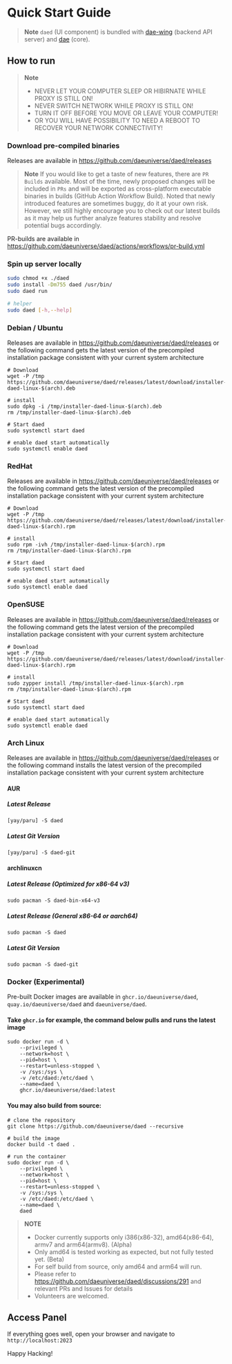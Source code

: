 # Quick Start Guide

> **Note**
> `daed` (UI component) is bundled with [dae-wing](https://github.com/daeuniverse/dae-wing) (backend API server) and [dae](https://github.com/daeuniverse/dae) (core).

## How to run

> **Note**
> - NEVER LET YOUR COMPUTER SLEEP OR HIBIRNATE WHILE PROXY IS STILL ON!
> - NEVER SWITCH NETWORK WHILE PROXY IS STILL ON!
> - TURN IT OFF BEFORE YOU MOVE OR LEAVE YOUR COMPUTER!
> - OR YOU WILL HAVE POSSIBILITY TO NEED A REBOOT TO RECOVER YOUR NETWORK CONNECTIVITY!

### Download pre-compiled binaries

Releases are available in <https://github.com/daeuniverse/daed/releases>

> **Note**
> If you would like to get a taste of new features, there are `PR Builds` available. Most of the time, newly proposed changes will be included in `PRs` and will be exported as cross-platform executable binaries in builds (GitHub Action Workflow Build). Noted that newly introduced features are sometimes buggy, do it at your own risk. However, we still highly encourage you to check out our latest builds as it may help us further analyze features stability and resolve potential bugs accordingly.

PR-builds are available in <https://github.com/daeuniverse/daed/actions/workflows/pr-build.yml>

### Spin up server locally

```bash
sudo chmod +x ./daed
sudo install -Dm755 daed /usr/bin/
sudo daed run

# helper
sudo daed [-h,--help]
```

### Debian / Ubuntu

Releases are available in <https://github.com/daeuniverse/daed/releases> or the following command gets the latest version of the precompiled installation package consistent with your current system architecture

``````shell
# Download
wget -P /tmp https://github.com/daeuniverse/daed/releases/latest/download/installer-daed-linux-$(arch).deb

# install
sudo dpkg -i /tmp/installer-daed-linux-$(arch).deb
rm /tmp/installer-daed-linux-$(arch).deb

# Start daed
sudo systemctl start daed

# enable daed start automatically
sudo systemctl enable daed
``````

### RedHat

Releases are available in <https://github.com/daeuniverse/daed/releases> or the following command gets the latest version of the precompiled installation package consistent with your current system architecture

``````shell
# Download
wget -P /tmp https://github.com/daeuniverse/daed/releases/latest/download/installer-daed-linux-$(arch).rpm

# install
sudo rpm -ivh /tmp/installer-daed-linux-$(arch).rpm
rm /tmp/installer-daed-linux-$(arch).rpm

# Start daed
sudo systemctl start daed

# enable daed start automatically
sudo systemctl enable daed
``````

### OpenSUSE

Releases are available in <https://github.com/daeuniverse/daed/releases> or the following command gets the latest version of the precompiled installation package consistent with your current system architecture

``````shell
# Download
wget -P /tmp https://github.com/daeuniverse/daed/releases/latest/download/installer-daed-linux-$(arch).rpm

# install
sudo zypper install /tmp/installer-daed-linux-$(arch).rpm
rm /tmp/installer-daed-linux-$(arch).rpm

# Start daed
sudo systemctl start daed

# enable daed start automatically
sudo systemctl enable daed
``````

### Arch Linux

Releases are available in <https://github.com/daeuniverse/daed/releases> or the following command installs the latest version of the precompiled installation package consistent with your current system architecture

#### AUR
##### Latest Release
``````shell
[yay/paru] -S daed
``````
##### Latest Git Version
``````shell
[yay/paru] -S daed-git
``````

#### archlinuxcn
##### Latest Release (Optimized for x86-64 v3)
``````shell
sudo pacman -S daed-bin-x64-v3
``````
##### Latest Release (General x86-64 or aarch64)
``````shell
sudo pacman -S daed
``````
##### Latest Git Version
``````shell
sudo pacman -S daed-git
``````
### Docker (Experimental)

Pre-built Docker images are available in `ghcr.io/daeuniverse/daed`, `quay.io/daeuniverse/daed` and `daeuniverse/daed`. 

#### Take `ghcr.io` for example, the command below pulls and runs the latest image

```shell
sudo docker run -d \
    --privileged \
    --network=host \
    --pid=host \
    --restart=unless-stopped \
    -v /sys:/sys \
    -v /etc/daed:/etc/daed \
    --name=daed \
    ghcr.io/daeuniverse/daed:latest
```

#### You may also build from source:

```shell
# clone the repository
git clone https://github.com/daeuniverse/daed --recursive

# build the image
docker build -t daed .

# run the container
sudo docker run -d \
    --privileged \
    --network=host \
    --pid=host \
    --restart=unless-stopped \
    -v /sys:/sys \
    -v /etc/daed:/etc/daed \
    --name=daed \
    daed
```


> **NOTE**
> - Docker currently supports only i386(x86-32), amd64(x86-64), armv7 and arm64(armv8). (Alpha)
> - Only amd64 is tested working as expected, but not fully tested yet. (Beta)
> - For self build from source, only amd64 and arm64 will run.
> - Please refer to https://github.com/daeuniverse/daed/discussions/291 and relevant PRs and Issues for details
> - Volunteers are welcomed.


## Access Panel

If everything goes well, open your browser and navigate to `http://localhost:2023`

Happy Hacking!
